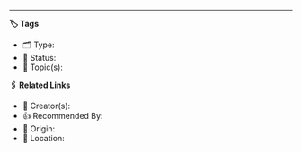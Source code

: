 ---

**🏷 Tags**

- 🗂 Type: 
- 🏁 Status: 
- 💬 Topic(s): 

**🖇️ Related Links**

- 👤 Creator(s): 
- 👍 Recommended By: 
- 🔮 Origin: 
- 🔗 Location: 
